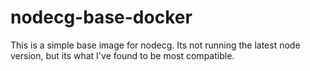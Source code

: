 # nodecg-base-docker
This is a simple base image for nodecg. Its not running the latest node version, but its what I've found to be most compatible. 